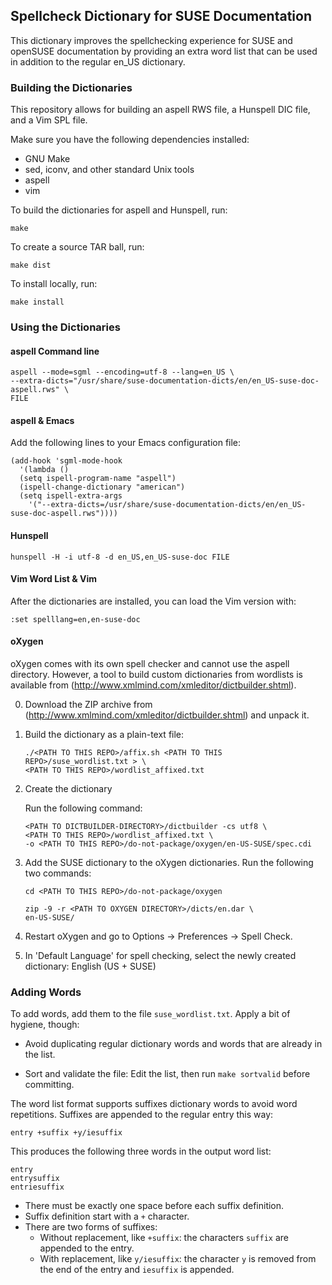 ## Spellcheck Dictionary for SUSE Documentation

This dictionary improves the spellchecking experience for SUSE and openSUSE
documentation by providing an extra word list that can be used in addition
to the regular en_US dictionary.

### Building the Dictionaries

This repository allows for building an aspell RWS file, a Hunspell DIC file,
and a Vim SPL file.

Make sure you have the following dependencies installed:

* GNU Make
* sed, iconv, and other standard Unix tools
* aspell
* vim

To build the dictionaries for aspell and Hunspell, run:

```
make
```

To create a source TAR ball, run:

```
make dist
```

To install locally, run:

```
make install
```


### Using the Dictionaries

#### aspell Command line

```
aspell --mode=sgml --encoding=utf-8 --lang=en_US \
--extra-dicts="/usr/share/suse-documentation-dicts/en/en_US-suse-doc-aspell.rws" \
FILE
```

#### aspell & Emacs

Add the following lines to your Emacs configuration file:

```
(add-hook 'sgml-mode-hook
  '(lambda ()
  (setq ispell-program-name "aspell")
  (ispell-change-dictionary "american")
  (setq ispell-extra-args
    '("--extra-dicts=/usr/share/suse-documentation-dicts/en/en_US-suse-doc-aspell.rws"))))
```

#### Hunspell

```
hunspell -H -i utf-8 -d en_US,en_US-suse-doc FILE
```

#### Vim Word List & Vim

After the dictionaries are installed, you can load the Vim version with:

```
:set spelllang=en,en-suse-doc
```

#### oXygen

oXygen comes with its own spell checker and cannot use the aspell
directory. However, a tool to build custom dictionaries from wordlists
is available from (http://www.xmlmind.com/xmleditor/dictbuilder.shtml).

0. Download the ZIP archive from
   (http://www.xmlmind.com/xmleditor/dictbuilder.shtml)
   and unpack it.

1. Build the dictionary as a plain-text file:

   ```
   ./<PATH TO THIS REPO>/affix.sh <PATH TO THIS REPO>/suse_wordlist.txt > \
   <PATH TO THIS REPO>/wordlist_affixed.txt
   ```

2. Create the dictionary

   Run the following command:

   ```
   <PATH TO DICTBUILDER-DIRECTORY>/dictbuilder -cs utf8 \
   <PATH TO THIS REPO>/wordlist_affixed.txt \
   -o <PATH TO THIS REPO>/do-not-package/oxygen/en-US-SUSE/spec.cdi
   ```

3. Add the SUSE dictionary to the oXygen dictionaries.
   Run the following two commands:

   ```
   cd <PATH TO THIS REPO>/do-not-package/oxygen

   zip -9 -r <PATH TO OXYGEN DIRECTORY>/dicts/en.dar \
   en-US-SUSE/
   ```

4. Restart oXygen and go to Options -> Preferences -> Spell Check.

5. In 'Default Language' for spell checking, select the newly created dictionary: English (US + SUSE)

### Adding Words

To add words, add them to the file `suse_wordlist.txt`. Apply a bit of
hygiene, though:

* Avoid duplicating regular dictionary words and words that are already in
  the list.

* Sort and validate the file: Edit the list, then run `make sortvalid` before
  committing.

The word list format supports suffixes dictionary words to avoid word
repetitions. Suffixes are appended to the regular entry this way:

```
entry +suffix +y/iesuffix
```

This produces the following three words in the output word list:

```
entry
entrysuffix
entriesuffix
```

* There must be exactly one space before each suffix definition.
* Suffix definition start with a `+` character.
* There are two forms of suffixes:
  * Without replacement, like `+suffix`: the characters `suffix` are appended
    to the entry.
  * With replacement, like `y/iesuffix`: the character `y` is removed from the
    end of the entry and `iesuffix` is appended.
